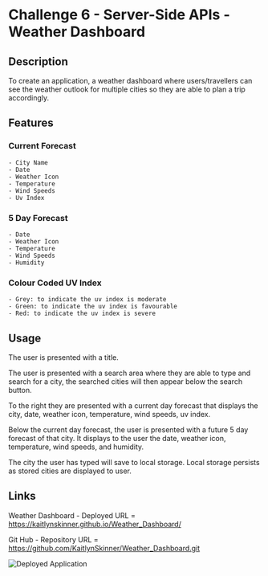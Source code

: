 # Challenge 6 - Server-Side APIs - Weather Dashboard

## Description
To create an application, a weather dashboard where users/travellers can see the weather outlook for multiple cities so they are able to plan a trip accordingly.

## Features

### Current Forecast ###
    - City Name 
    - Date
    - Weather Icon
    - Temperature
    - Wind Speeds
    - Uv Index

### 5 Day Forecast ###
    - Date
    - Weather Icon
    - Temperature
    - Wind Speeds
    - Humidity

### Colour Coded UV Index ###
    - Grey: to indicate the uv index is moderate
    - Green: to indicate the uv index is favourable
    - Red: to indicate the uv index is severe

## Usage

The user is presented with a title.

The user is presented with a search area where they are able to type and search for a city, the searched cities will then appear below the search button.

To the right they are presented with a current day forecast that displays the city, date, weather icon, temperature, wind speeds, uv index.

Below the current day forecast, the user is presented with a future 5 day forecast of that city. It displays to the user the date, weather icon, temperature, wind speeds, and humidity.

The city the user has typed will save to local storage. Local storage persists as stored cities are displayed to user.

## Links

Weather Dashboard - Deployed URL = https://kaitlynskinner.github.io/Weather_Dashboard/

Git Hub - Repository URL = https://github.com/KaitlynSkinner/Weather_Dashboard.git

![Deployed Application](https://github.com/KaitlynSkinner/Weather_Dashboard/blob/eabe0109b21f031ea59c2c537ebe45c0c7d96689/assets/images/Mockup.png?raw=true)

